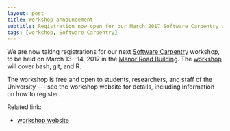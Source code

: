 ```yaml
---
layout: post
title: Workshop announcement
subtitle: Registration now open for our March 2017 Software Carpentry workshop
tags: [workshop, Software Carpentry]
---
```


We are now taking registrations for our next <a
href="https://software-carpentry.org/" target="_blank">Software
Carpentry</a> workshop, to be held on March 13--14, 2017 in the <a
href="www.manor-road.ox.ac.uk/" target="_blank">Manor Road
Building</a>. The <a
href="https://rroxford.github.io/2017-03-13-oxford/"
target="_blank">workshop</a> will cover bash, git, and R.

The workshop is free and open to students, researchers, and staff of
the University --- see the workshop website for details, including
information on how to register.

Related link:
- [workshop website](https://rroxford.github.io/2017-03-13-oxford/)
